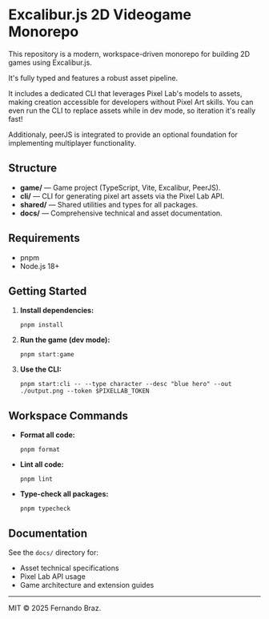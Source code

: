 # Excalibur.js 2D Videogame Monorepo

This repository is a modern, workspace-driven monorepo for building 2D games using Excalibur.js.

It's fully typed and features a robust asset pipeline.

It includes a dedicated CLI that leverages Pixel Lab's models to assets, making creation accessible for developers without Pixel Art skills. You can even run the CLI to replace assets while in dev mode, so iteration it's really fast!

Additionaly, peerJS is integrated to provide an optional foundation for implementing multiplayer functionality.

## Structure

- **game/** — Game project (TypeScript, Vite, Excalibur, PeerJS).
- **cli/** — CLI for generating pixel art assets via the Pixel Lab API.
- **shared/** — Shared utilities and types for all packages.
- **docs/** — Comprehensive technical and asset documentation.

## Requirements

- pnpm
- Node.js 18+

## Getting Started

1. **Install dependencies:**
   ```fish
   pnpm install
   ```
2. **Run the game (dev mode):**
   ```fish
   pnpm start:game
   ```
3. **Use the CLI:**
   ```fish
   pnpm start:cli -- --type character --desc "blue hero" --out ./output.png --token $PIXELLAB_TOKEN
   ```

## Workspace Commands

- **Format all code:**
  ```fish
  pnpm format
  ```
- **Lint all code:**
  ```fish
  pnpm lint
  ```
- **Type-check all packages:**
  ```fish
  pnpm typecheck
  ```

## Documentation

See the `docs/` directory for:

- Asset technical specifications
- Pixel Lab API usage
- Game architecture and extension guides

---

MIT © 2025 Fernando Braz.
